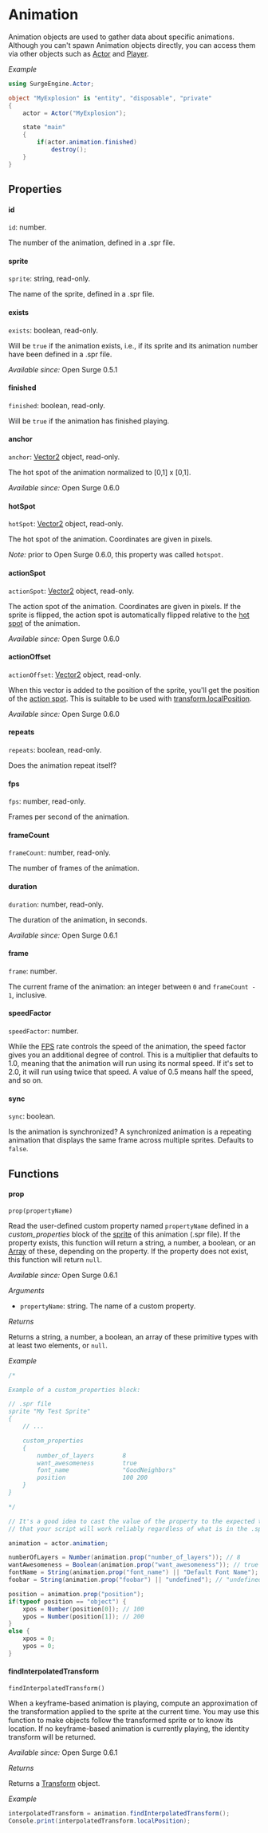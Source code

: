 Animation
=========

Animation objects are used to gather data about specific animations. Although you can't spawn Animation objects directly, you can access them via other objects such as [Actor](/engine/actor) and [Player](/engine/player).

*Example*

```cs
using SurgeEngine.Actor;

object "MyExplosion" is "entity", "disposable", "private"
{
    actor = Actor("MyExplosion");

    state "main"
    {
        if(actor.animation.finished)
            destroy();
    }
}
```

Properties
----------

#### id

`id`: number.

The number of the animation, defined in a .spr file.

#### sprite

`sprite`: string, read-only.

The name of the sprite, defined in a .spr file.

#### exists

`exists`: boolean, read-only.

Will be `true` if the animation exists, i.e., if its sprite and its animation number have been defined in a .spr file.

*Available since:* Open Surge 0.5.1

#### finished

`finished`: boolean, read-only.

Will be `true` if the animation has finished playing.

#### anchor

`anchor`: [Vector2](/engine/vector2) object, read-only.

The hot spot of the animation normalized to [0,1] x [0,1].

*Available since:* Open Surge 0.6.0

#### hotSpot

`hotSpot`: [Vector2](/engine/vector2) object, read-only.

The hot spot of the animation. Coordinates are given in pixels.

*Note:* prior to Open Surge 0.6.0, this property was called `hotspot`.

#### actionSpot

`actionSpot`: [Vector2](/engine/vector2) object, read-only.

The action spot of the animation. Coordinates are given in pixels. If the sprite is flipped, the action spot is automatically flipped relative to the [hot spot](#hotspot) of the animation.

*Available since:* Open Surge 0.6.0

#### actionOffset

`actionOffset`: [Vector2](/engine/vector2) object, read-only.

When this vector is added to the position of the sprite, you'll get the position of the [action spot](#actionspot). This is suitable to be used with [transform.localPosition](/engine/transform#localposition).

*Available since:* Open Surge 0.6.0

#### repeats

`repeats`: boolean, read-only.

Does the animation repeat itself?

#### fps

`fps`: number, read-only.

Frames per second of the animation.

#### frameCount

`frameCount`: number, read-only.

The number of frames of the animation.

#### duration

`duration`: number, read-only.

The duration of the animation, in seconds.

*Available since:* Open Surge 0.6.1

#### frame

`frame`: number.

The current frame of the animation: an integer between `0` and `frameCount - 1`, inclusive.

#### speedFactor

`speedFactor`: number.

While the [FPS](#fps) rate controls the speed of the animation, the speed factor gives you an additional degree of control. This is a multiplier that defaults to 1.0, meaning that the animation will run using its normal speed. If it's set to 2.0, it will run using twice that speed. A value of 0.5 means half the speed, and so on.

#### sync

`sync`: boolean.

Is the animation is synchronized? A synchronized animation is a repeating animation that displays the same frame across multiple sprites. Defaults to `false`.

Functions
---------

#### prop

`prop(propertyName)`

Read the user-defined custom property named `propertyName` defined in a *custom_properties* block of the [sprite](#sprite) of this animation (.spr file). If the property exists, this function will return a string, a number, a boolean, or an [Array](/reference/array) of these, depending on the property. If the property does not exist, this function will return `null`.

*Available since:* Open Surge 0.6.1

*Arguments*

* `propertyName`: string. The name of a custom property.

*Returns*

Returns a string, a number, a boolean, an array of these primitive types with at least two elements, or `null`.

*Example*

```cs
/*

Example of a custom_properties block:

// .spr file
sprite "My Test Sprite"
{
    // ...

    custom_properties
    {
        number_of_layers        8
        want_awesomeness        true
        font_name               "GoodNeighbors"
        position                100 200
    }
}

*/

// It's a good idea to cast the value of the property to the expected type, so
// that your script will work reliably regardless of what is in the .spr file!

animation = actor.animation;

numberOfLayers = Number(animation.prop("number_of_layers")); // 8
wantAwesomeness = Boolean(animation.prop("want_awesomeness")); // true
fontName = String(animation.prop("font_name") || "Default Font Name"); // "GoodNeighbors"
foobar = String(animation.prop("foobar") || "undefined"); // "undefined"

position = animation.prop("position");
if(typeof position == "object") {
    xpos = Number(position[0]); // 100
    ypos = Number(position[1]); // 200
}
else {
    xpos = 0;
    ypos = 0;
}
```

#### findInterpolatedTransform

`findInterpolatedTransform()`

When a keyframe-based animation is playing, compute an approximation of the transformation applied to the sprite at the current time. You may use this function to make objects follow the transformed sprite or to know its location. If no keyframe-based animation is currently playing, the identity transform will be returned.

*Available since:* Open Surge 0.6.1

*Returns*

Returns a [Transform](/engine/transform) object.

*Example*

```cs
interpolatedTransform = animation.findInterpolatedTransform();
Console.print(interpolatedTransform.localPosition);
```
